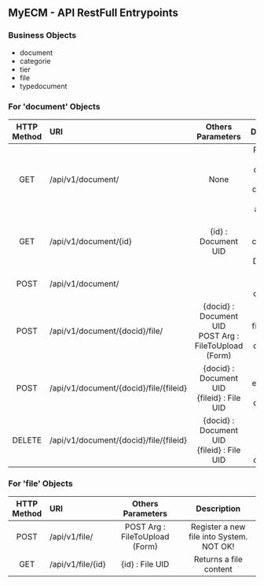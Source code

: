 ## MyECM - API RestFull Entrypoints

### Business Objects
+ document
+ categorie
+ tier
+ file
+ typedocument

### For 'document' Objects

|HTTP <br/> Method|URI|Others <br/> Parameters|Description|
|:----------:|:---|:---:|:----:|
|GET|/api/v1/document/|None|Returns an array containing all documents main attributes.|
|GET|/api/v1/document/{id}|{id} : Document UID|Returns data concerning aimed Document.|
|POST|/api/v1/document/|| Create a new document.|
|POST|/api/v1/document/{docid}/file/|{docid} : Document UID <br/>POST Arg : FileToUpload (Form)| Upload a file and link it to the document.|
|POST|/api/v1/document/{docid}/file/{fileid}|{docid} : Document UID <br/>{fileid} : File UID| Link an existing file to the document.|
|DELETE|/api/v1/document/{docid}/file/{fileid}|{docid} : Document UID <br/>{fileid} : File UID| Delete a link between file and document.|


### For 'file' Objects

|HTTP <br/> Method|URI|Others <br/> Parameters|Description|
|:----------:|:---|:---:|:----:|
|POST|/api/v1/file/|POST Arg : FileToUpload (Form) |Register a new file into System. NOT OK!|
|GET|/api/v1/file/{id}|{id} : File UID|Returns a file content|
